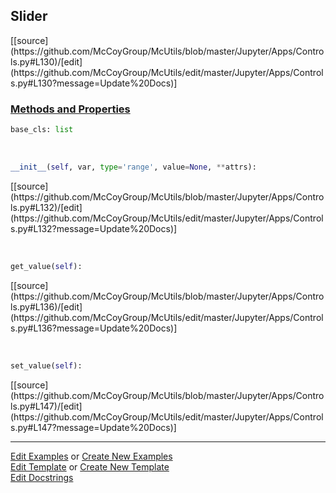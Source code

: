 ## <a id="McUtils.Jupyter.Apps.Controls.Slider">Slider</a> 
<div class="docs-source-link" markdown="1">
[[source](https://github.com/McCoyGroup/McUtils/blob/master/Jupyter/Apps/Controls.py#L130)/[edit](https://github.com/McCoyGroup/McUtils/edit/master/Jupyter/Apps/Controls.py#L130?message=Update%20Docs)]
</div>



<div class="collapsible-section">
 <div class="collapsible-section collapsible-section-header" markdown="1">
 
### <a class="collapse-link" data-toggle="collapse" href="#methods">Methods and Properties</a> <a class="float-right" data-toggle="collapse" href="#methods"><i class="fa fa-chevron-down"></i></a>

 </div>
 <div class="collapsible-section collapsible-section-body collapse" id="methods" markdown="1">

```python
base_cls: list
```
<a id="McUtils.Jupyter.Apps.Controls.Slider.__init__" class="docs-object-method">&nbsp;</a> 
```python
__init__(self, var, type='range', value=None, **attrs): 
```
<div class="docs-source-link" markdown="1">
[[source](https://github.com/McCoyGroup/McUtils/blob/master/Jupyter/Apps/Controls.py#L132)/[edit](https://github.com/McCoyGroup/McUtils/edit/master/Jupyter/Apps/Controls.py#L132?message=Update%20Docs)]
</div>

<a id="McUtils.Jupyter.Apps.Controls.Slider.get_value" class="docs-object-method">&nbsp;</a> 
```python
get_value(self): 
```
<div class="docs-source-link" markdown="1">
[[source](https://github.com/McCoyGroup/McUtils/blob/master/Jupyter/Apps/Controls.py#L136)/[edit](https://github.com/McCoyGroup/McUtils/edit/master/Jupyter/Apps/Controls.py#L136?message=Update%20Docs)]
</div>

<a id="McUtils.Jupyter.Apps.Controls.Slider.set_value" class="docs-object-method">&nbsp;</a> 
```python
set_value(self): 
```
<div class="docs-source-link" markdown="1">
[[source](https://github.com/McCoyGroup/McUtils/blob/master/Jupyter/Apps/Controls.py#L147)/[edit](https://github.com/McCoyGroup/McUtils/edit/master/Jupyter/Apps/Controls.py#L147?message=Update%20Docs)]
</div>

 </div>
</div>




___

[Edit Examples](https://github.com/McCoyGroup/McUtils/edit/gh-pages/ci/examples/McUtils/Jupyter/Apps/Controls/Slider.md) or 
[Create New Examples](https://github.com/McCoyGroup/McUtils/new/gh-pages/?filename=ci/examples/McUtils/Jupyter/Apps/Controls/Slider.md) <br/>
[Edit Template](https://github.com/McCoyGroup/McUtils/edit/gh-pages/ci/docs/McUtils/Jupyter/Apps/Controls/Slider.md) or 
[Create New Template](https://github.com/McCoyGroup/McUtils/new/gh-pages/?filename=ci/docs/templates/McUtils/Jupyter/Apps/Controls/Slider.md) <br/>
[Edit Docstrings](https://github.com/McCoyGroup/McUtils/edit/master/Jupyter/Apps/Controls.py#L130?message=Update%20Docs)